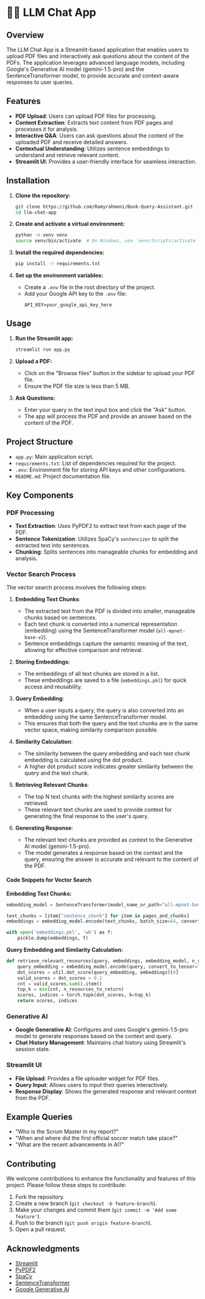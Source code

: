 # 🤗💬 LLM Chat App

## Overview
The LLM Chat App is a Streamlit-based application that enables users to upload PDF files and interactively ask questions about the content of the PDFs. The application leverages advanced language models, including Google's Generative AI model (gemini-1.5-pro) and the SentenceTransformer model, to provide accurate and context-aware responses to user queries.

## Features
- **PDF Upload**: Users can upload PDF files for processing.
- **Content Extraction**: Extracts text content from PDF pages and processes it for analysis.
- **Interactive Q&A**: Users can ask questions about the content of the uploaded PDF and receive detailed answers.
- **Contextual Understanding**: Utilizes sentence embeddings to understand and retrieve relevant content.
- **Streamlit UI**: Provides a user-friendly interface for seamless interaction.

## Installation
1. **Clone the repository:**
    ```bash
    git clone https://github.com/Ramyrahmeni/Book-Query-Assistant.git
    cd llm-chat-app
    ```

2. **Create and activate a virtual environment:**
    ```bash
    python -m venv venv
    source venv/bin/activate  # On Windows, use `venv\Scripts\activate`
    ```

3. **Install the required dependencies:**
    ```bash
    pip install -r requirements.txt
    ```

4. **Set up the environment variables:**
    - Create a `.env` file in the root directory of the project.
    - Add your Google API key to the `.env` file:
        ```
        API_KEY=your_google_api_key_here
        ```

## Usage
1. **Run the Streamlit app:**
    ```bash
    streamlit run app.py
    ```

2. **Upload a PDF:**
    - Click on the "Browse files" button in the sidebar to upload your PDF file.
    - Ensure the PDF file size is less than 5 MB.

3. **Ask Questions:**
    - Enter your query in the text input box and click the "Ask" button.
    - The app will process the PDF and provide an answer based on the content of the PDF.

## Project Structure
- `app.py`: Main application script.
- `requirements.txt`: List of dependencies required for the project.
- `.env`: Environment file for storing API keys and other configurations.
- `README.md`: Project documentation file.

## Key Components
### PDF Processing
- **Text Extraction**: Uses PyPDF2 to extract text from each page of the PDF.
- **Sentence Tokenization**: Utilizes SpaCy's `sentencizer` to split the extracted text into sentences.
- **Chunking**: Splits sentences into manageable chunks for embedding and analysis.

### Vector Search Process
The vector search process involves the following steps:

1. **Embedding Text Chunks**:
    - The extracted text from the PDF is divided into smaller, manageable chunks based on sentences.
    - Each text chunk is converted into a numerical representation (embedding) using the SentenceTransformer model (`all-mpnet-base-v2`).
    - Sentence embeddings capture the semantic meaning of the text, allowing for effective comparison and retrieval.

2. **Storing Embeddings**:
    - The embeddings of all text chunks are stored in a list.
    - These embeddings are saved to a file (`embeddings.pkl`) for quick access and reusability.

3. **Query Embedding**:
    - When a user inputs a query, the query is also converted into an embedding using the same SentenceTransformer model.
    - This ensures that both the query and the text chunks are in the same vector space, making similarity comparison possible.

4. **Similarity Calculation**:
    - The similarity between the query embedding and each text chunk embedding is calculated using the dot product.
    - A higher dot product score indicates greater similarity between the query and the text chunk.

5. **Retrieving Relevant Chunks**:
    - The top N text chunks with the highest similarity scores are retrieved.
    - These relevant text chunks are used to provide context for generating the final response to the user's query.

6. **Generating Response**:
    - The relevant text chunks are provided as context to the Generative AI model (gemini-1.5-pro).
    - The model generates a response based on the context and the query, ensuring the answer is accurate and relevant to the content of the PDF.

#### Code Snippets for Vector Search

**Embedding Text Chunks:**
```python
embedding_model = SentenceTransformer(model_name_or_path="all-mpnet-base-v2", device="cpu")

text_chunks = [item["sentence_chunk"] for item in pages_and_chunks]
embeddings = embedding_model.encode(text_chunks, batch_size=64, convert_to_tensor=True)

with open('embeddings.pkl', 'wb') as f:
    pickle.dump(embeddings, f)
```

**Query Embedding and Similarity Calculation:**
```python
def retrieve_relevant_resources(query, embeddings, embedding_model, n_resources_to_return=5):
    query_embedding = embedding_model.encode(query, convert_to_tensor=True)
    dot_scores = util.dot_score(query_embedding, embeddings)[0]
    valid_scores = dot_scores > 0.1
    cnt = valid_scores.sum().item()
    top_k = min(cnt, n_resources_to_return)
    scores, indices = torch.topk(dot_scores, k=top_k)
    return scores, indices
```

### Generative AI
- **Google Generative AI**: Configures and uses Google's gemini-1.5-pro model to generate responses based on the context and query.
- **Chat History Management**: Maintains chat history using Streamlit's session state.

### Streamlit UI
- **File Upload**: Provides a file uploader widget for PDF files.
- **Query Input**: Allows users to input their queries interactively.
- **Response Display**: Shows the generated response and relevant context from the PDF.

## Example Queries
- "Who is the Scrum Master in my report?"
- "When and where did the first official soccer match take place?"
- "What are the recent advancements in AI?"

## Contributing
We welcome contributions to enhance the functionality and features of this project. Please follow these steps to contribute:
1. Fork the repository.
2. Create a new branch (`git checkout -b feature-branch`).
3. Make your changes and commit them (`git commit -m 'Add some feature'`).
4. Push to the branch (`git push origin feature-branch`).
5. Open a pull request.

## Acknowledgments
- [Streamlit](https://streamlit.io/)
- [PyPDF2](https://pypdf2.readthedocs.io/en/latest/)
- [SpaCy](https://spacy.io/)
- [SentenceTransformer](https://www.sbert.net/)
- [Google Generative AI](https://cloud.google.com/generative-ai)
